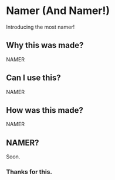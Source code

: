 # Namer (And Namer!)
Introducing the most namer!

## Why this was made?
NAMER

## Can I use this?
NAMER

## How was this made?
NAMER

## NAMER?
Soon.

### Thanks for this.
